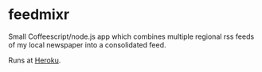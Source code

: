 # feedmixr

Small Coffeescript/node.js app which combines multiple regional rss feeds of my local newspaper into a consolidated feed.

Runs at [Heroku](http://feedmixr.herokuapp.com).

